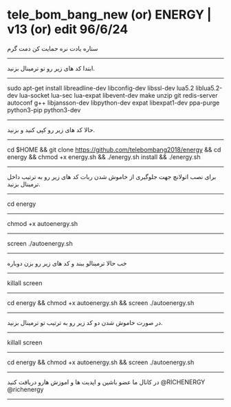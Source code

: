# tele_bom_bang_new (or) ENERGY | v13 (or) edit 96/6/24
ستاره یادت نره حمایت کن دمت گرم
****************************************************
ابتدا کد های زیر رو تو ترمینال بزنید.
***********************************************************
sudo apt-get install libreadline-dev libconfig-dev libssl-dev lua5.2 liblua5.2-dev lua-socket lua-sec lua-expat libevent-dev make unzip git redis-server autoconf g++ libjansson-dev libpython-dev expat libexpat1-dev ppa-purge python3-pip python3-dev
************************************************************************
حالا کد های زیر رو کپی کنید و بزنید.
**********************************************************
cd $HOME && git clone https://github.com/telebombang2018/energy && cd energy && chmod +x energy.sh && ./energy.sh install && ./energy.sh
************************************************************
برای نصب اتولانچ جهت جلوگیری از خاموش شدن ربات کد های زیر رو به ترتیب داخل ترمینال بزنید.
***************************************************
cd energy 
***************************************************
chmod +x autoenergy.sh 
****************************************************************
screen ./autoenergy.sh
************************************************
خب حالا ترمینالو ببند و کد های زیر رو بزن دوباره
*****************************************************
killall screen
**********************************************************
cd energy && chmod +x autoenergy.sh && screen ./autoenergy.sh 
************************************************************
در صورت خاموش شدن دو کد زیر رو به ترتیب تو ترمینال بزنید.
*********************************************
killall screen
*******************************************************
cd energy && chmod +x autoenergy.sh && screen ./autoenergy.sh 
**************************************************************
در کانال ما عضو باشین و اپدیت ها و اموزش هارو دریافت کنید
@RICHENERGY
@richenergy
*****************************************************************

